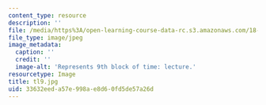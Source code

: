 ```yaml
---
content_type: resource
description: ''
file: /media/https%3A/open-learning-course-data-rc.s3.amazonaws.com/18-05-introduction-to-probability-and-statistics-spring-2014/33632eeda57e998ae8d60fd5de57a26d_tl9.jpg
file_type: image/jpeg
image_metadata:
  caption: ''
  credit: ''
  image-alt: 'Represents 9th block of time: lecture.'
resourcetype: Image
title: tl9.jpg
uid: 33632eed-a57e-998a-e8d6-0fd5de57a26d
---
```


